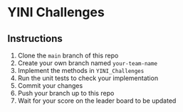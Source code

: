 # YINI Challenges

## Instructions

1. Clone the `main` branch of this repo
1. Create your own branch named `your-team-name`
1. Implement the methods in `YINI_Challenges`
1. Run the unit tests to check your implementation
1. Commit your changes
1. Push your branch up to this repo
1. Wait for your score on the leader board to be updated
